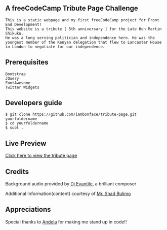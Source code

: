 
## A freeCodeCamp Tribute Page Challenge

    This is a static webpage and my first freeCodeCamp project for Front End Development!
    This website is a tribute [ 5th anniversary ] for the Late Hon Martin Shikuku. 
    He was a long serving politician and independence hero. He was the youngest member of the Kenyan delegation that flew to Lancaster House in London to negotiate for our independence. 

## Prerequisites
	Bootstrap
    JQuery
    FontAwesome
    Twitter Widgets 

## Developers guide
    $ git clone https://github.com/iambonface/tribute-page.git yourfoldername
    $ cd yourfoldername
    $ subl .

## Live Preview
<a href="http://iambonface.github.io/tribute-page">Click here to view the tribute page </a>

## Credits
Background audio provided by <a href="http://www.dievantile.com">Di Evantile</a>, a brilliant composer
    
Additional Information(content) courtesy of <a href="http://www.abeingo.com/">Mr. Shad Bulimo</a>

## Appreciations
Special thanks to <a href="http://www.andela.com/">Andela</a>
 for making me stand up in code!! 



